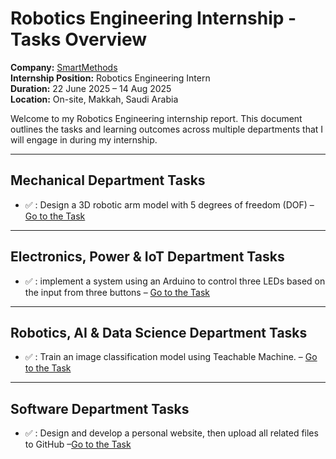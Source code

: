 # Robotics Engineering Internship - Tasks Overview

**Company:** [SmartMethods](https://s-m.com.sa/ar/index.html)   
**Internship Position:** Robotics Engineering Intern  
**Duration:** 22 June 2025 – 14 Aug 2025  
**Location:** On-site, Makkah, Saudi Arabia  

Welcome to my Robotics Engineering internship report. This document outlines the tasks and learning outcomes across multiple departments that I will engage in during my internship.

---

## Mechanical Department Tasks

- ✅ : Design a 3D robotic arm model with 5 degrees of freedom (DOF) – [Go to the Task](./Mechanical%20Department%20Tasks/Task-One)

---

## Electronics, Power & IoT Department Tasks

- ✅ : implement a system using an Arduino to control three LEDs based on the input from three buttons – [Go to the Task](./Electronics,%20Power%20Department%20and%20IOT/Task-One)

---

## Robotics, AI & Data Science Department Tasks

- ✅ : Train an image classification model using Teachable Machine. – [Go to the Task](./Robotics,%20AI%20and%20data%20science%20Department%20Tasks/Task-One)

---

## Software Department Tasks

- ✅ : Design and develop a personal website, then upload all related files to GitHub –[Go to the Task](./Software%20Department%20Tasks/Task-One)
